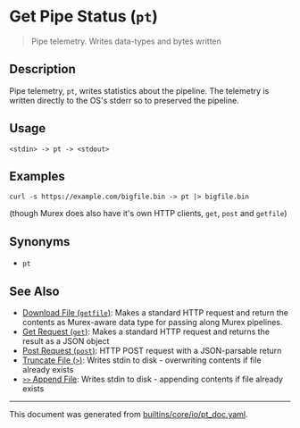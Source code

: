 # Get Pipe Status (`pt`)

> Pipe telemetry. Writes data-types and bytes written

## Description

Pipe telemetry, `pt`, writes statistics about the pipeline. The telemetry is written
directly to the OS's stderr so to preserved the pipeline.

## Usage

```
<stdin> -> pt -> <stdout>
```

## Examples

```
curl -s https://example.com/bigfile.bin -> pt |> bigfile.bin
```

(though Murex does also have it's own HTTP clients, `get`, `post` and
`getfile`)

## Synonyms

* `pt`


## See Also

* [Download File (`getfile`)](../commands/getfile.md):
  Makes a standard HTTP request and return the contents as Murex-aware data type for passing along Murex pipelines.
* [Get Request (`get`)](../commands/get.md):
  Makes a standard HTTP request and returns the result as a JSON object
* [Post Request (`post`)](../commands/post.md):
  HTTP POST request with a JSON-parsable return
* [Truncate File (`>`)](../parser/file-truncate.md):
  Writes stdin to disk - overwriting contents if file already exists
* [`>>` Append File](../parser/file-append.md):
  Writes stdin to disk - appending contents if file already exists

<hr/>

This document was generated from [builtins/core/io/pt_doc.yaml](https://github.com/lmorg/murex/blob/master/builtins/core/io/pt_doc.yaml).